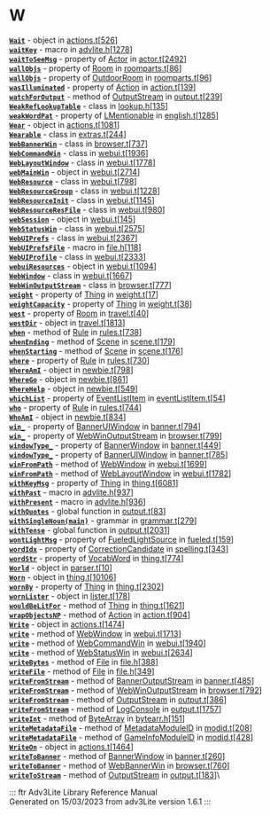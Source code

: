 # W

[**`Wait`**](../object/Wait.html) - object in
[actions.t](../file/actions.t.html)\[[526](../source/actions.t.html#526)\]\
[**`waitKey`**](../file/advlite.h.html#waitKey) - macro in
[advlite.h](../file/advlite.h.html)\[[1278](../source/advlite.h.html#1278)\]\
[**`waitToSeeMsg`**](../object/Actor.html#waitToSeeMsg) - property of
[Actor](../object/Actor.html) in
[actor.t](../file/actor.t.html)\[[2492](../source/actor.t.html#2492)\]\
[**`wallObjs`**](../object/Room.html#wallObjs) - property of
[Room](../object/Room.html) in
[roomparts.t](../file/roomparts.t.html)\[[86](../source/roomparts.t.html#86)\]\
[**`wallObjs`**](../object/OutdoorRoom.html#wallObjs) - property of
[OutdoorRoom](../object/OutdoorRoom.html) in
[roomparts.t](../file/roomparts.t.html)\[[96](../source/roomparts.t.html#96)\]\
[**`wasIlluminated`**](../object/Action.html#wasIlluminated) - property
of [Action](../object/Action.html) in
[action.t](../file/action.t.html)\[[139](../source/action.t.html#139)\]\
[**`watchForOutput`**](../object/OutputStream.html#watchForOutput) -
method of [OutputStream](../object/OutputStream.html) in
[output.t](../file/output.t.html)\[[239](../source/output.t.html#239)\]\
[**`WeakRefLookupTable`**](../object/WeakRefLookupTable.html) - class in
[lookup.h](../file/lookup.h.html)\[[135](../source/lookup.h.html#135)\]\
[**`weakWordPat`**](../object/LMentionable.html#weakWordPat) - property
of [LMentionable](../object/LMentionable.html) in
[english.t](../file/english.t.html)\[[1285](../source/english.t.html#1285)\]\
[**`Wear`**](../object/Wear.html) - object in
[actions.t](../file/actions.t.html)\[[1081](../source/actions.t.html#1081)\]\
[**`Wearable`**](../object/Wearable.html) - class in
[extras.t](../file/extras.t.html)\[[244](../source/extras.t.html#244)\]\
[**`WebBannerWin`**](../object/WebBannerWin.html) - class in
[browser.t](../file/browser.t.html)\[[737](../source/browser.t.html#737)\]\
[**`WebCommandWin`**](../object/WebCommandWin.html) - class in
[webui.t](../file/webui.t.html)\[[1936](../source/webui.t.html#1936)\]\
[**`WebLayoutWindow`**](../object/WebLayoutWindow.html) - class in
[webui.t](../file/webui.t.html)\[[1778](../source/webui.t.html#1778)\]\
[**`webMainWin`**](../object/webMainWin.html) - object in
[webui.t](../file/webui.t.html)\[[2714](../source/webui.t.html#2714)\]\
[**`WebResource`**](../object/WebResource.html) - class in
[webui.t](../file/webui.t.html)\[[798](../source/webui.t.html#798)\]\
[**`WebResourceGroup`**](../object/WebResourceGroup.html) - class in
[webui.t](../file/webui.t.html)\[[1228](../source/webui.t.html#1228)\]\
[**`WebResourceInit`**](../object/WebResourceInit.html) - class in
[webui.t](../file/webui.t.html)\[[1145](../source/webui.t.html#1145)\]\
[**`WebResourceResFile`**](../object/WebResourceResFile.html) - class in
[webui.t](../file/webui.t.html)\[[980](../source/webui.t.html#980)\]\
[**`webSession`**](../object/webSession.html) - object in
[webui.t](../file/webui.t.html)\[[145](../source/webui.t.html#145)\]\
[**`WebStatusWin`**](../object/WebStatusWin.html) - class in
[webui.t](../file/webui.t.html)\[[2575](../source/webui.t.html#2575)\]\
[**`WebUIPrefs`**](../object/WebUIPrefs.html) - class in
[webui.t](../file/webui.t.html)\[[2367](../source/webui.t.html#2367)\]\
[**`WebUIPrefsFile`**](../file/file.h.html#WebUIPrefsFile) - macro in
[file.h](../file/file.h.html)\[[118](../source/file.h.html#118)\]\
[**`WebUIProfile`**](../object/WebUIProfile.html) - class in
[webui.t](../file/webui.t.html)\[[2333](../source/webui.t.html#2333)\]\
[**`webuiResources`**](../object/webuiResources.html) - object in
[webui.t](../file/webui.t.html)\[[1094](../source/webui.t.html#1094)\]\
[**`WebWindow`**](../object/WebWindow.html) - class in
[webui.t](../file/webui.t.html)\[[1667](../source/webui.t.html#1667)\]\
[**`WebWinOutputStream`**](../object/WebWinOutputStream.html) - class in
[browser.t](../file/browser.t.html)\[[777](../source/browser.t.html#777)\]\
[**`weight`**](../object/Thing.html#weight) - property of
[Thing](../object/Thing.html) in
[weight.t](../file/weight.t.html)\[[17](../source/weight.t.html#17)\]\
[**`weightCapacity`**](../object/Thing.html#weightCapacity) - property
of [Thing](../object/Thing.html) in
[weight.t](../file/weight.t.html)\[[38](../source/weight.t.html#38)\]\
[**`west`**](../object/Room.html#west) - property of
[Room](../object/Room.html) in
[travel.t](../file/travel.t.html)\[[40](../source/travel.t.html#40)\]\
[**`westDir`**](../object/westDir.html) - object in
[travel.t](../file/travel.t.html)\[[1813](../source/travel.t.html#1813)\]\
[**`when`**](../object/Rule.html#when) - method of
[Rule](../object/Rule.html) in
[rules.t](../file/rules.t.html)\[[738](../source/rules.t.html#738)\]\
[**`whenEnding`**](../object/Scene.html#whenEnding) - method of
[Scene](../object/Scene.html) in
[scene.t](../file/scene.t.html)\[[179](../source/scene.t.html#179)\]\
[**`whenStarting`**](../object/Scene.html#whenStarting) - method of
[Scene](../object/Scene.html) in
[scene.t](../file/scene.t.html)\[[176](../source/scene.t.html#176)\]\
[**`where`**](../object/Rule.html#where) - property of
[Rule](../object/Rule.html) in
[rules.t](../file/rules.t.html)\[[730](../source/rules.t.html#730)\]\
[**`WhereAmI`**](../object/WhereAmI.html) - object in
[newbie.t](../file/newbie.t.html)\[[798](../source/newbie.t.html#798)\]\
[**`WhereGo`**](../object/WhereGo.html) - object in
[newbie.t](../file/newbie.t.html)\[[861](../source/newbie.t.html#861)\]\
[**`WhereHelp`**](../object/WhereHelp.html) - object in
[newbie.t](../file/newbie.t.html)\[[549](../source/newbie.t.html#549)\]\
[**`whichList`**](../object/EventListItem.html#whichList) - property of
[EventListItem](../object/EventListItem.html) in
[eventListItem.t](../file/eventListItem.t.html)\[[54](../source/eventListItem.t.html#54)\]\
[**`who`**](../object/Rule.html#who) - property of
[Rule](../object/Rule.html) in
[rules.t](../file/rules.t.html)\[[744](../source/rules.t.html#744)\]\
[**`WhoAmI`**](../object/WhoAmI.html) - object in
[newbie.t](../file/newbie.t.html)\[[834](../source/newbie.t.html#834)\]\
[**`win_`**](../object/BannerUIWindow.html#win_) - property of
[BannerUIWindow](../object/BannerUIWindow.html) in
[banner.t](../file/banner.t.html)\[[794](../source/banner.t.html#794)\]\
[**`win_`**](../object/WebWinOutputStream.html#win_) - property of
[WebWinOutputStream](../object/WebWinOutputStream.html) in
[browser.t](../file/browser.t.html)\[[799](../source/browser.t.html#799)\]\
[**`windowType_`**](../object/BannerWindow.html#windowType_) - property
of [BannerWindow](../object/BannerWindow.html) in
[banner.t](../file/banner.t.html)\[[449](../source/banner.t.html#449)\]\
[**`windowType_`**](../object/BannerUIWindow.html#windowType_) -
property of [BannerUIWindow](../object/BannerUIWindow.html) in
[banner.t](../file/banner.t.html)\[[785](../source/banner.t.html#785)\]\
[**`winFromPath`**](../object/WebWindow.html#winFromPath) - method of
[WebWindow](../object/WebWindow.html) in
[webui.t](../file/webui.t.html)\[[1699](../source/webui.t.html#1699)\]\
[**`winFromPath`**](../object/WebLayoutWindow.html#winFromPath) - method
of [WebLayoutWindow](../object/WebLayoutWindow.html) in
[webui.t](../file/webui.t.html)\[[1782](../source/webui.t.html#1782)\]\
[**`withKeyMsg`**](../object/Thing.html#withKeyMsg) - property of
[Thing](../object/Thing.html) in
[thing.t](../file/thing.t.html)\[[6081](../source/thing.t.html#6081)\]\
[**`withPast`**](../file/advlite.h.html#withPast) - macro in
[advlite.h](../file/advlite.h.html)\[[937](../source/advlite.h.html#937)\]\
[**`withPresent`**](../file/advlite.h.html#withPresent) - macro in
[advlite.h](../file/advlite.h.html)\[[936](../source/advlite.h.html#936)\]\
[**`withQuotes`**](../file/output.t.html#withQuotes) - global function
in
[output.t](../file/output.t.html)\[[83](../source/output.t.html#83)\]\
[**`withSingleNoun(main)`**](../object/withSingleNoun(main).html) -
grammar in
[grammar.t](../file/grammar.t.html)\[[279](../source/grammar.t.html#279)\]\
[**`withTense`**](../file/output.t.html#withTense) - global function in
[output.t](../file/output.t.html)\[[2031](../source/output.t.html#2031)\]\
[**`wontLightMsg`**](../object/FueledLightSource.html#wontLightMsg) -
property of [FueledLightSource](../object/FueledLightSource.html) in
[fueled.t](../file/fueled.t.html)\[[159](../source/fueled.t.html#159)\]\
[**`wordIdx`**](../object/CorrectionCandidate.html#wordIdx) - property
of [CorrectionCandidate](../object/CorrectionCandidate.html) in
[spelling.t](../file/spelling.t.html)\[[343](../source/spelling.t.html#343)\]\
[**`wordStr`**](../object/VocabWord.html#wordStr) - property of
[VocabWord](../object/VocabWord.html) in
[thing.t](../file/thing.t.html)\[[774](../source/thing.t.html#774)\]\
[**`World`**](../object/World.html) - object in
[parser.t](../file/parser.t.html)\[[10](../source/parser.t.html#10)\]\
[**`Worn`**](../object/Worn.html) - object in
[thing.t](../file/thing.t.html)\[[10106](../source/thing.t.html#10106)\]\
[**`wornBy`**](../object/Thing.html#wornBy) - property of
[Thing](../object/Thing.html) in
[thing.t](../file/thing.t.html)\[[2302](../source/thing.t.html#2302)\]\
[**`wornLister`**](../object/wornLister.html) - object in
[lister.t](../file/lister.t.html)\[[178](../source/lister.t.html#178)\]\
[**`wouldBeLitFor`**](../object/Thing.html#wouldBeLitFor) - method of
[Thing](../object/Thing.html) in
[thing.t](../file/thing.t.html)\[[1621](../source/thing.t.html#1621)\]\
[**`wrapObjectsNP`**](../object/Action.html#wrapObjectsNP) - method of
[Action](../object/Action.html) in
[action.t](../file/action.t.html)\[[904](../source/action.t.html#904)\]\
[**`Write`**](../object/Write.html) - object in
[actions.t](../file/actions.t.html)\[[1474](../source/actions.t.html#1474)\]\
[**`write`**](../object/WebWindow.html#write) - method of
[WebWindow](../object/WebWindow.html) in
[webui.t](../file/webui.t.html)\[[1713](../source/webui.t.html#1713)\]\
[**`write`**](../object/WebCommandWin.html#write) - method of
[WebCommandWin](../object/WebCommandWin.html) in
[webui.t](../file/webui.t.html)\[[1940](../source/webui.t.html#1940)\]\
[**`write`**](../object/WebStatusWin.html#write) - method of
[WebStatusWin](../object/WebStatusWin.html) in
[webui.t](../file/webui.t.html)\[[2634](../source/webui.t.html#2634)\]\
[**`writeBytes`**](../object/File.html#writeBytes) - method of
[File](../object/File.html) in
[file.h](../file/file.h.html)\[[388](../source/file.h.html#388)\]\
[**`writeFile`**](../object/File.html#writeFile) - method of
[File](../object/File.html) in
[file.h](../file/file.h.html)\[[349](../source/file.h.html#349)\]\
[**`writeFromStream`**](../object/BannerOutputStream.html#writeFromStream) -
method of [BannerOutputStream](../object/BannerOutputStream.html) in
[banner.t](../file/banner.t.html)\[[485](../source/banner.t.html#485)\]\
[**`writeFromStream`**](../object/WebWinOutputStream.html#writeFromStream) -
method of [WebWinOutputStream](../object/WebWinOutputStream.html) in
[browser.t](../file/browser.t.html)\[[792](../source/browser.t.html#792)\]\
[**`writeFromStream`**](../object/OutputStream.html#writeFromStream) -
method of [OutputStream](../object/OutputStream.html) in
[output.t](../file/output.t.html)\[[386](../source/output.t.html#386)\]\
[**`writeFromStream`**](../object/LogConsole.html#writeFromStream) -
method of [LogConsole](../object/LogConsole.html) in
[output.t](../file/output.t.html)\[[1757](../source/output.t.html#1757)\]\
[**`writeInt`**](../object/ByteArray.html#writeInt) - method of
[ByteArray](../object/ByteArray.html) in
[bytearr.h](../file/bytearr.h.html)\[[151](../source/bytearr.h.html#151)\]\
[**`writeMetadataFile`**](../object/MetadataModuleID.html#writeMetadataFile) -
method of [MetadataModuleID](../object/MetadataModuleID.html) in
[modid.t](../file/modid.t.html)\[[208](../source/modid.t.html#208)\]\
[**`writeMetadataFile`**](../object/GameInfoModuleID.html#writeMetadataFile) -
method of [GameInfoModuleID](../object/GameInfoModuleID.html) in
[modid.t](../file/modid.t.html)\[[428](../source/modid.t.html#428)\]\
[**`WriteOn`**](../object/WriteOn.html) - object in
[actions.t](../file/actions.t.html)\[[1464](../source/actions.t.html#1464)\]\
[**`writeToBanner`**](../object/BannerWindow.html#writeToBanner) -
method of [BannerWindow](../object/BannerWindow.html) in
[banner.t](../file/banner.t.html)\[[260](../source/banner.t.html#260)\]\
[**`writeToBanner`**](../object/WebBannerWin.html#writeToBanner) -
method of [WebBannerWin](../object/WebBannerWin.html) in
[browser.t](../file/browser.t.html)\[[760](../source/browser.t.html#760)\]\
[**`writeToStream`**](../object/OutputStream.html#writeToStream) -
method of [OutputStream](../object/OutputStream.html) in
[output.t](../file/output.t.html)\[[183](../source/output.t.html#183)\]\

::: ftr
Adv3Lite Library Reference Manual\
Generated on 15/03/2023 from adv3Lite version 1.6.1
:::
